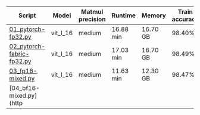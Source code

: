 | Script                                                       | Model    | Matmul precision | Runtime   | Memory   | Train accuracy | Test accuracy |
| ------------------------------------------------------------ | -------- | ---------------- | --------- | -------- | -------------- | ------------- |
| [01_pytorch-fp32.py](http://01_pytorch-fp32.py)              | vit_l_16 | medium           | 16.88 min | 16.70 GB | 98.40%         | 94.06%        |
| [02_pytorch-fabric-fp32.py](http://02_pytorch-fabric-fp32.py) | vit_l_16 | medium           | 17.03 min | 16.70 GB | 98.49%         | 96.17%        |
| [03_fp16-mixed.py](http://03_fp16-mixed.py)                  | vit_l_16 | medium           | 11.63 min | 12.30 GB | 98.47%         | 94.79%        |
| [04_bf16-mixed.py](http